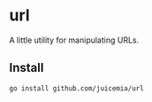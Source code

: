 # url

A little utility for manipulating URLs.

## Install

```
go install github.com/juicemia/url
```
